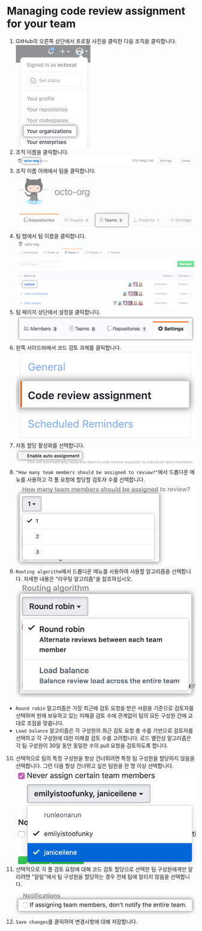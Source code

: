# Managing code review assignment for your team
1. GitHub의 오른쪽 상단에서 프로필 사진을 클릭한 다음 조직을 클릭합니다.
![image_1](../asset/Git/review_assignment_1.png)
2. 조직 이름을 클릭합니다.
![image_2](../asset/Git/review_assignment_2.png)
3. 조직 이름 아래에서 팀을 클릭합니다.
![image_3](../asset/Git/review_assignment_3.png)
4. 팀 탭에서 팀 이름을 클릭합니다.
![image_4](../asset/Git/review_assignment_4.png)
5. 팀 페이지 상단에서 설정을 클릭합니다.
![image_5](../asset/Git/review_assignment_5.png)
6. 왼쪽 사이드바에서 코드 검토 과제를 클릭합니다.
![image_6](../asset/Git/review_assignment_6.png)
7. 자동 할당 활성화를 선택합니다.
![image_7](../asset/Git/review_assignment_7.png)
8. `"How many team members should be assigned to review?"`에서 드롭다운 메뉴를 사용하고 각 풀 요청에 할당할 검토자 수를 선택합니다.
![image_8](../asset/Git/review_assignment_8.png)
9. `Routing algorithm`에서 드롭다운 메뉴를 사용하여 사용할 알고리즘을 선택합니다. 자세한 내용은 "라우팅 알고리즘"을 참조하십시오.
![image_9](../asset/Git/review_assignment_9.png)
- `Round robin` 알고리즘은 가장 최근에 검토 요청을 받은 사람을 기준으로 검토자를 선택하며 현재 보유하고 있는 미해결 검토 수에 관계없이 팀의 모든 구성원 간에 교대로 초점을 맞춥니다.
- `Load balance` 알고리즘은 각 구성원의 최근 검토 요청 총 수를 기반으로 검토자를 선택하고 각 구성원에 대한 미해결 검토 수를 고려합니다. 로드 밸런싱 알고리즘은 각 팀 구성원이 30일 동안 동일한 수의 pull 요청을 검토하도록 합니다.
10. 선택적으로 팀의 특정 구성원을 항상 건너뛰려면 특정 팀 구성원을 할당하지 않음을 선택합니다. 그런 다음 항상 건너뛰고 싶은 팀원을 한 명 이상 선택합니다.
![image_10](../asset/Git/review_assignment_10.png)
11. 선택적으로 각 풀 검토 요청에 대해 코드 검토 할당으로 선택한 팀 구성원에게만 알리려면 "알림"에서 팀 구성원을 할당하는 경우 전체 팀에 알리지 않음을 선택합니다.
![image_11](../asset/Git/review_assignment_11.png)
12. `Save changes`를 클릭하여 변경사항에 대해 저장합니다.
